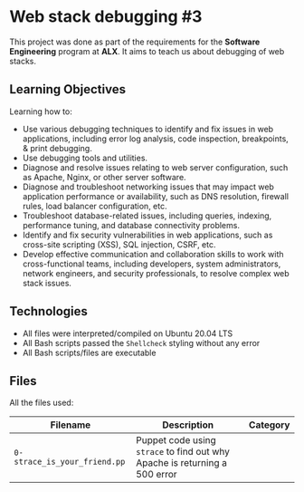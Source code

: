 # Web stack debugging #3 
This project was done as part of the requirements for the **Software Engineering** program at **ALX**. It aims to teach us about debugging of web stacks.

## Learning Objectives
Learning how to:
* Use various debugging techniques to identify and fix issues in web applications, including error log analysis, code inspection, breakpoints, & print debugging.
* Use debugging tools and utilities.
* Diagnose and resolve issues relating to web server configuration, such as Apache, Nginx, or other server software.
* Diagnose and troubleshoot networking issues that may impact web application performance or availability, such as DNS resolution, firewall rules, load balancer configuration, etc.
* Troubleshoot database-related issues, including queries, indexing, performance tuning, and database connectivity problems.
* Identify and fix security vulnerabilities in web applications, such as cross-site scripting (XSS), SQL injection, CSRF, etc.
* Develop effective communication and collaboration skills to work with cross-functional teams, including developers, system administrators, network engineers, and security professionals, to resolve complex web stack issues.

## Technologies
* All files were interpreted/compiled on Ubuntu 20.04 LTS 
* All Bash scripts passed the `Shellcheck` styling without any error
* All Bash scripts/files are executable

## Files

All the files used: 

| Filename | Description | Category |
| -------- | ----------- | -------- |
| `0-strace_is_your_friend.pp` | Puppet code using `strace` to find out why Apache is returning a 500 error |
